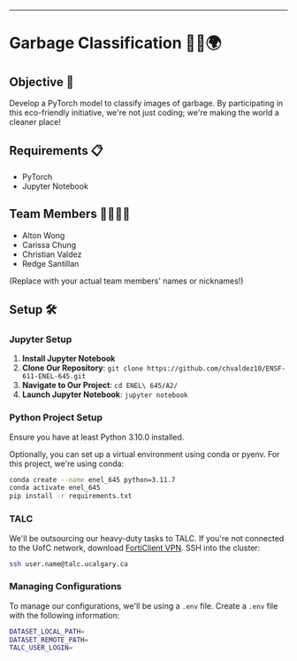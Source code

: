 ---

# Garbage Classification 🦸‍♂️🌍

## Objective 🎯

Develop a PyTorch model to classify images of garbage. By participating in this eco-friendly initiative, we're not just coding; we're making the world a cleaner place!

## Requirements 📋

- PyTorch
- Jupyter Notebook

## Team Members 👩‍💻👨‍💻

- Alton Wong
- Carissa Chung
- Christian Valdez
- Redge Santillan

(Replace with your actual team members' names or nicknames!)

## Setup 🛠️

### Jupyter Setup

1. **Install Jupyter Notebook**
2. **Clone Our Repository**: `git clone https://github.com/chvaldez10/ENSF-611-ENEL-645.git`
3. **Navigate to Our Project**: `cd ENEL\ 645/A2/`
4. **Launch Jupyter Notebook**: `jupyter notebook`

### Python Project Setup

Ensure you have at least Python 3.10.0 installed.

Optionally, you can set up a virtual environment using conda or pyenv. For this project, we're using conda:

```bash
conda create --name enel_645 python=3.11.7
conda activate enel_645
pip install -r requirements.txt
```

### TALC

We'll be outsourcing our heavy-duty tasks to TALC. If you're not connected to the UofC network, download [FortiClient VPN](https://ucalgary.service-now.com/it?id=kb_article&sys_id=52a169d6dbe5bc506ad32637059619cd). SSH into the cluster:

```bash
ssh user.name@talc.ucalgary.ca
```

### Managing Configurations

To manage our configurations, we'll be using a `.env` file. Create a `.env` file with the following information:

```bash
DATASET_LOCAL_PATH=
DATASET_REMOTE_PATH=
TALC_USER_LOGIN=
```

